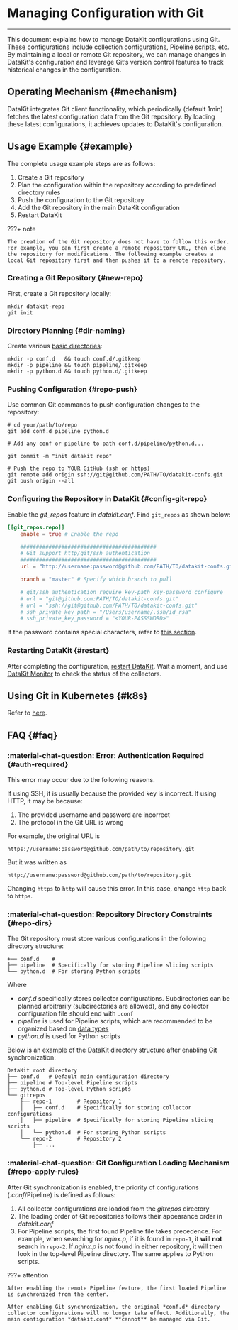 # Managing Configuration with Git
---

This document explains how to manage DataKit configurations using Git. These configurations include collection configurations, Pipeline scripts, etc. By maintaining a local or remote Git repository, we can manage changes in DataKit's configuration and leverage Git’s version control features to track historical changes in the configuration.

## Operating Mechanism {#mechanism}

DataKit integrates Git client functionality, which periodically (default 1min) fetches the latest configuration data from the Git repository. By loading these latest configurations, it achieves updates to DataKit's configuration.

## Usage Example {#example}

The complete usage example steps are as follows:

1. Create a Git repository
2. Plan the configuration within the repository according to predefined directory rules
3. Push the configuration to the Git repository
4. Add the Git repository in the main DataKit configuration
5. Restart DataKit

<!-- markdownlint-disable MD046 -->
???+ note

    The creation of the Git repository does not have to follow this order. For example, you can first create a remote repository URL, then clone the repository for modifications. The following example creates a local Git repository first and then pushes it to a remote repository.
<!-- markdownlint-enable -->

### Creating a Git Repository {#new-repo}

First, create a Git repository locally:

```shell
mkdir datakit-repo
git init
```

### Directory Planning {#dir-naming}

Create various [basic directories](git-config-how-to.md#repo-dirs):

```shell
mkdir -p conf.d   && touch conf.d/.gitkeep
mkdir -p pipeline && touch pipeline/.gitkeep
mkdir -p python.d && touch python.d/.gitkeep
```

### Pushing Configuration {#repo-push}

Use common Git commands to push configuration changes to the repository:

```shell
# cd your/path/to/repo
git add conf.d pipeline python.d

# Add any conf or pipeline to path conf.d/pipeline/python.d...

git commit -m "init datakit repo"

# Push the repo to YOUR GitHub (ssh or https)
git remote add origin ssh://git@github.com/PATH/TO/datakit-confs.git
git push origin --all
```

### Configuring the Repository in DataKit {#config-git-repo}

Enable the *git_repos* feature in *datakit.conf*. Find `git_repos` as shown below:

```toml
[[git_repos.repo]]
    enable = true # Enable the repo

    ###########################################
    # Git support http/git/ssh authentication
    ###########################################
    url = "http://username:password@github.com/PATH/TO/datakit-confs.git"

    branch = "master" # Specify which branch to pull

    # git/ssh authentication require key-path key-password configure
    # url = "git@github.com:PATH/TO/datakit-confs.git"
    # url = "ssh://git@github.com/PATH/TO/datakit-confs.git"
    # ssh_private_key_path = "/Users/username/.ssh/id_rsa"
    # ssh_private_key_password = "<YOUR-PASSSWORD>"
```

If the password contains special characters, refer to [this section](datakit-input-conf.md#password-encode).

### Restarting DataKit {#restart}

After completing the configuration, [restart DataKit](datakit-service-how-to.md#manage-service). Wait a moment, and use [DataKit Monitor](datakit-monitor.md) to check the status of the collectors.

## Using Git in Kubernetes {#k8s}

Refer to [here](datakit-daemonset-deploy.md#env-git).

## FAQ {#faq}

<!-- markdownlint-disable MD013 -->
### :material-chat-question: Error: Authentication Required {#auth-required}
<!-- markdownlint-enable -->

This error may occur due to the following reasons.

If using SSH, it is usually because the provided key is incorrect. If using HTTP, it may be because:

1. The provided username and password are incorrect
2. The protocol in the Git URL is wrong

For example, the original URL is

```not-set
https://username:password@github.com/path/to/repository.git
```

But it was written as

```not-set
http://username:password@github.com/path/to/repository.git
```

Changing `https` to `http` will cause this error. In this case, change `http` back to `https`.

### :material-chat-question: Repository Directory Constraints {#repo-dirs}

The Git repository must store various configurations in the following directory structure:

```shell
+── conf.d    # 
├── pipeline  # Specifically for storing Pipeline slicing scripts
└── python.d  # For storing Python scripts
```

Where

- *conf.d* specifically stores collector configurations. Subdirectories can be planned arbitrarily (subdirectories are allowed), and any collector configuration file should end with `.conf`
- *pipeline* is used for Pipeline scripts, which are recommended to be organized based on [data types](../pipeline/use-pipeline/pipeline-category.md#store-and-index)
- *python.d* is used for Python scripts

Below is an example of the DataKit directory structure after enabling Git synchronization:

```shell
DataKit root directory
├── conf.d   # Default main configuration directory
├── pipeline # Top-level Pipeline scripts
├── python.d # Top-level Python scripts
└── gitrepos
    ├── repo-1        # Repository 1
    │   ├── conf.d    # Specifically for storing collector configurations
    │   ├── pipeline  # Specifically for storing Pipeline slicing scripts
    │   └── python.d  # For storing Python scripts
    └── repo-2        # Repository 2
        ├── ...
```

### :material-chat-question: Git Configuration Loading Mechanism {#repo-apply-rules}

After Git synchronization is enabled, the priority of configurations (*.conf*/Pipeline) is defined as follows:

1. All collector configurations are loaded from the *gitrepos* directory
2. The loading order of Git repositories follows their appearance order in *datakit.conf*
3. For Pipeline scripts, the first found Pipeline file takes precedence. For example, when searching for *nginx.p*, if it is found in `repo-1`, it **will not** search in `repo-2`. If *nginx.p* is not found in either repository, it will then look in the top-level Pipeline directory. The same applies to Python scripts.

<!-- markdownlint-disable MD046 -->
???+ attention

    After enabling the remote Pipeline feature, the first loaded Pipeline is synchronized from the center.

    After enabling Git synchronization, the original *conf.d* directory collector configurations will no longer take effect. Additionally, the main configuration *datakit.conf* **cannot** be managed via Git.
<!-- markdownlint-enable -->